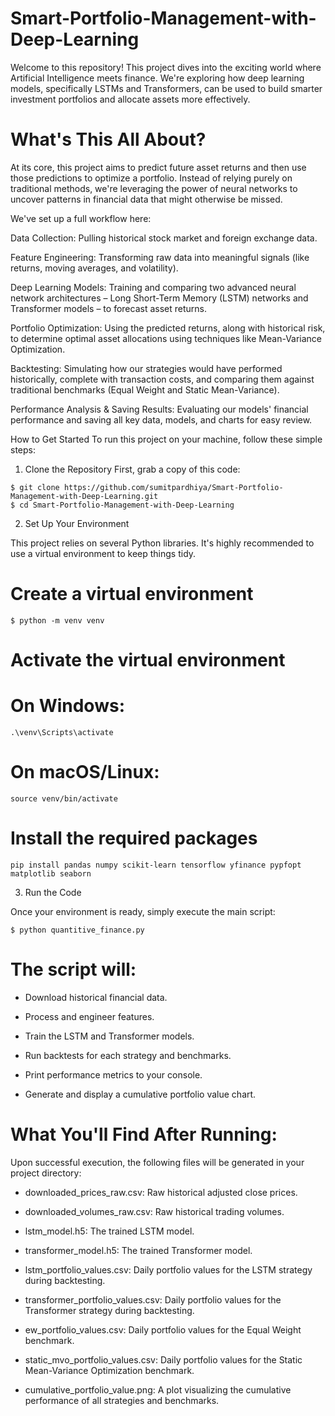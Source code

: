 # Smart-Portfolio-Management-with-Deep-Learning

Welcome to this repository! This project dives into the exciting world where Artificial Intelligence meets finance. We're exploring how deep learning models, specifically LSTMs and Transformers, can be used to build smarter investment portfolios and allocate assets more effectively.

# What's This All About?
At its core, this project aims to predict future asset returns and then use those predictions to optimize a portfolio. Instead of relying purely on traditional methods, we're leveraging the power of neural networks to uncover patterns in financial data that might otherwise be missed.

We've set up a full workflow here:

Data Collection: Pulling historical stock market and foreign exchange data.

Feature Engineering: Transforming raw data into meaningful signals (like returns, moving averages, and volatility).

Deep Learning Models: Training and comparing two advanced neural network architectures – Long Short-Term Memory (LSTM) networks and Transformer models – to forecast asset returns.

Portfolio Optimization: Using the predicted returns, along with historical risk, to determine optimal asset allocations using techniques like Mean-Variance Optimization.

Backtesting: Simulating how our strategies would have performed historically, complete with transaction costs, and comparing them against traditional benchmarks (Equal Weight and Static Mean-Variance).

Performance Analysis & Saving Results: Evaluating our models' financial performance and saving all key data, models, and charts for easy review.

How to Get Started
To run this project on your machine, follow these simple steps:

1. Clone the Repository
First, grab a copy of this code:
```console
$ git clone https://github.com/sumitpardhiya/Smart-Portfolio-Management-with-Deep-Learning.git
$ cd Smart-Portfolio-Management-with-Deep-Learning
```
2. Set Up Your Environment

This project relies on several Python libraries. It's highly recommended to use a virtual environment to keep things tidy.

# Create a virtual environment
```console
$ python -m venv venv
```
# Activate the virtual environment
# On Windows:
```console
.\venv\Scripts\activate
```
# On macOS/Linux:
```console
source venv/bin/activate
```

# Install the required packages
```console
pip install pandas numpy scikit-learn tensorflow yfinance pypfopt matplotlib seaborn
```

3. Run the Code

Once your environment is ready, simply execute the main script:
```console
$ python quantitive_finance.py
```
# The script will:

- Download historical financial data.

- Process and engineer features.

- Train the LSTM and Transformer models.

- Run backtests for each strategy and benchmarks.

- Print performance metrics to your console.

- Generate and display a cumulative portfolio value chart.

# What You'll Find After Running:
Upon successful execution, the following files will be generated in your project directory:

- downloaded_prices_raw.csv: Raw historical adjusted close prices.

- downloaded_volumes_raw.csv: Raw historical trading volumes.

- lstm_model.h5: The trained LSTM model.

- transformer_model.h5: The trained Transformer model.

- lstm_portfolio_values.csv: Daily portfolio values for the LSTM strategy during backtesting.

- transformer_portfolio_values.csv: Daily portfolio values for the Transformer strategy during backtesting.

- ew_portfolio_values.csv: Daily portfolio values for the Equal Weight benchmark.

- static_mvo_portfolio_values.csv: Daily portfolio values for the Static Mean-Variance Optimization benchmark.

- cumulative_portfolio_value.png: A plot visualizing the cumulative performance of all strategies and benchmarks.
